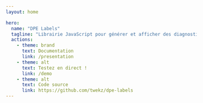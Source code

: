 ```yaml
---
layout: home

hero:
  name: "DPE Labels"
  tagline: "Librairie JavaScript pour générer et afficher des diagnostics de performance énergétique sur le web."
  actions:
    - theme: brand
      text: Documentation
      link: /presentation
    - theme: alt
      text: Testez en direct !
      link: /demo
    - theme: alt
      text: Code source
      link: https://github.com/twekz/dpe-labels
---
```

